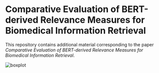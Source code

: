 # Comparative Evaluation of BERT-derived Relevance Measures for Biomedical Information Retrieval

This repository contains additional material corresponding to the paper *Comparative Evaluation of BERT-derived Relevance Measures for Biomedical Information Retrieval*.

![boxplot](https://github.com/franziskaweber/bert-biomedical-ir/assets/102147723/319d1f72-4d56-4fcb-9fbb-7c9d4c29326e)
